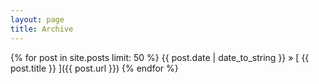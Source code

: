 ```yaml
---
layout: page
title: Archive
---
```


{% for post in site.posts  limit: 50 %}
  {{ post.date | date_to_string }} &raquo; [ {{ post.title }} ]({{ post.url }})
{% endfor %}